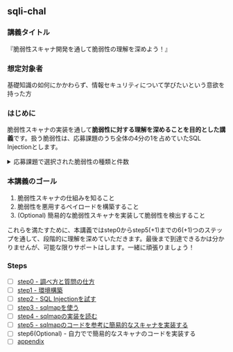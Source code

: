 ## sqli-chal
### 講義タイトル
『脆弱性スキャナ開発を通して脆弱性の理解を深めよう！』

### 想定対象者
基礎知識の如何にかかわらず、情報セキュリティについて学びたいという意欲を持った方

### はじめに
脆弱性スキャナの実装を通して**脆弱性に対する理解を深めることを目的とした講義**です。扱う脆弱性は、応募課題のうち全体の4分の1を占めていたSQL Injectionとします。

<details>
<summary>応募課題で選択された脆弱性の種類と件数</summary>

脆弱性でないものはその他に分類しました。

|脆弱性の種類|件数|
|:-:|:-:|
|SQL Injection|4|
|XSS|3|
|CSRF|1|
|SSRF|1|
|Prototype Pollution|1|
|Directory Traversal(Path Traversal)|1|
|Information Disclosure|1|
|その他|N/A|

</details>

### 本講義のゴール
1. 脆弱性スキャナの仕組みを知ること
2. 脆弱性を悪用するペイロードを構築すること
3. (Optional) 簡易的な脆弱性スキャナを実装して脆弱性を検出すること

これらを満たすために、本講義ではstep0からstep5(+1)までの6(+1)つのステップを通して、段階的に理解を深めていただきます。最後まで到達できるかは分かりませんが、可能な限りサポートはします。一緒に頑張りましょう！

### Steps
- [ ] [step0 - 調べ方と質問の仕方](./step0)
- [ ] [step1 - 環境構築](./step1)
- [ ] [step2 - SQL Injectionを試す](./step2)
- [ ] [step3 - sqlmapを使う](./step3)
- [ ] [step4 - sqlmapの実装を読む](./step4)
- [ ] [step5 - sqlmapのコードを参考に簡易的なスキャナを実装する](./step5)
- [ ] step6(Optional) - 自力でで簡易的なスキャナのコードを実装する
- [ ] [appendix](./appendix/)
